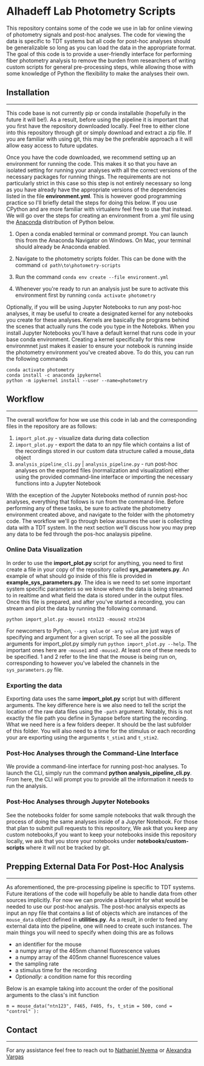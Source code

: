 # Alhadeff Lab Photometry Scripts

This repository contains some of the code we use in lab for online viewing of photometry signals and post-hoc analyses. The code for viewing the data is specific to TDT systems but all code for post-hoc analyses should be generalizable so long as you can load the data in the appropriate format. The goal of this code is to provide a user-friendly interface for performing fiber photometry analysis to remove the burden from researchers of writing custom scripts for general pre-processing steps, while allowing those with some knowledge of Python the flexibility to make the analyses their own.

## Installation 
---
This code base is not currently pip or conda installable (hopefully in the future it will be!). As a result, before using the pipeline it is important that you first have the repository downloaded locally. Feel free to either clone into this repository through git or simply download and extract a zip file. If you are familiar with using git, this may be the preferable approach a it will allow easy access to future updates. 

Once  you have the code downloaded, we recommend setting up an environment for running the code. This makes it so that you have an isolated setting for running your analyses with all the correct versions of the necessary packages for running things. The requirements are not particularly strict in this case so this step is not entirely necessary so long as you have already have the appropriate versions of the dependencies listed in the file **environment.yml**. This is however good programming practice so I'll briefly detail the steps for doing this below. If you use CPython and are more familiar with virtualenv feel free to use that instead. We will go over the steps for creating an environment from a .yml file using the [Anaconda](https://www.anaconda.com/products/distribution) distribution of Python below. 

1. Open a conda enabled terminal or command prompt. You can launch this from the Anaconda Navigator on Windows. On Mac, your terminal should already be Anaconda enabled.

2. Navigate to the photometry scripts folder. This can be done with the command `cd path\to\photometry-scripts`

3. Run the command `conda env create --file environment.yml`

4. Whenever you're ready to run an analysis just be sure to activate this environment first by running `conda activate photometry`

Optionally, if you will be using Jupyter Notebooks to run any post-hoc analyses, it may be useful to create a designated kernel for any notebooks you create for these analyses. Kernels are basically the programs behind the scenes that actually runs the code you type in the Noteboks. When you install Jupyter Notebooks you'll have a default kernel that runs code in your base conda environment. Creating a kernel specifically for this new environmnet just makes it easier to ensure your notebook is running inside the photometry environment you've created above. To do this, you can run the following commands 

```
conda activate photometry
conda install -c anaconda ipykernel
python -m ipykernel install --user --name=photometry
```



## Workflow
---

The overall workflow for how we use this code in lab and the corresponding files in the repository are as follows:

1. `import_plot.py` - visualize data during data collection
2. `import_plot.py` - export the data to an npy file which contains a list of the recordings stored in our custom data structure called a mouse_data object
3. `analysis_pipeline_cli.py` | `analysis_pipeline.py`  - run post-hoc analyses on the exported files (normalization and visualization) either using the provided command-line interface or importing the necessary functions into a Jupyter Notebook

With the exception of the Jupyter Notebooks method of runnin post-hoc analyses, everything that follows is run from the command-line. Before performing any of these tasks, be sure to activate the photometry environment created above, and navigate to the folder with the photometry code. The workflow we'll go through below assumes the user is collecting data with a TDT system. In the next section we'll discuss how you may prep any data to be fed through the pos-hoc analaysis pipeline.

### Online Data Visualization
In order to use the **import_plot.py** script for anything, you need to first create a file in your copy of the repository called **sys_parameters.py**. An example of what should go inside of this file is provided in **example_sys_parameters.py**. The idea is we need to set some important system specific parameters so we know where the data is being streamed to in realtime and what field the data is stored under in the output files. Once this file is prepared, and after you've started a recording, you can stream and plot the data by running the following command.

```
python import_plot.py -mouse1 ntn123 -mouse2 ntn234
```

For newcomers to Python, `--arg value` or `-arg value` are just ways of specifying and argument for a given script. To see all the possible arguments for import_plot.py simply run `python import_plot.py --help`. The important ones here are `-mouse1` and `-mouse2`. At least one of these needs to be specified. 1 and 2 refer to the line that the mouse is being run on, corresponding to however you've labeled the channels in the `sys_parameters.py` file.

### Exporting the data
Exporting data uses the same **import_plot.py** script but with different arguments. The key difference here is we also need to tell the script the location of the raw data files using the `-path` argument. Notably, this is not exactly the file path you define in Synapse before starting the recording. What we need here is a few folders deeper. It should be the last subfolder of this folder. You will also need to a time for the stimulus or each recording your are exporting using the arguments `t_stim1` and `t_stim2`.

### Post-Hoc Analyses through the Command-Line Interface

We provide a command-line interface for running post-hoc analyses. To launch the CLI, simply run the command **python analysis_pipeline_cli.py**. From here, the CLI will prompt you to provide all the information it needs to run the analysis. 

### Post-Hoc Analyses through Jupyter Notebooks

See the notebooks folder for some sample notebooks that walk through the process of doing the same analyses inside of a Jupyter Notebook. For those that plan to submit pull requests to this repository, We ask that you keep any custom notebooks,if you want to keep your notebooks inside this repository locally, we ask that you store your notebooks under **notebooks/custom-scripts** where it will not be tracked by git.

## Prepping External Data For Post-Hoc Analysis
---
As aforementioned, the pre-processing pipeline is specific to TDT systems. Future iterations of the code will hopefully be able to handle data from other sources implicitly. For now we can provide a blueprint for what would be needed to use our post-hoc analysis. The post-hoc analysis expects as input an npy file that contains a list of objects which are instances of the `mouse_data` object defined in **utilities.py**. As a result, in order to feed any external data into the pipeline, one will need to create such instances. The main things you will need to specify when doing this are as follows

* an identifier for the mouse
* a numpy array of the 465nm channel fluorescence values
* a numpy array of the 405nm channel fluorescence values
* the sampling rate
* a stimulus time for the recording
* *Optionally:* a condition name for this recording

Below is an example taking into account the order of the positional arguments to the class's init function
```
m = mouse_data("ntn123", F465, F405, fs, t_stim = 500, cond = "control" ):
```

## Contact
---
For any assistance feel free to reach out to [Nathaniel Nyema](mailto:nnyema@gmail.com) or [Alexandra Vargas](mailto:alexandragve@gmail.com)
